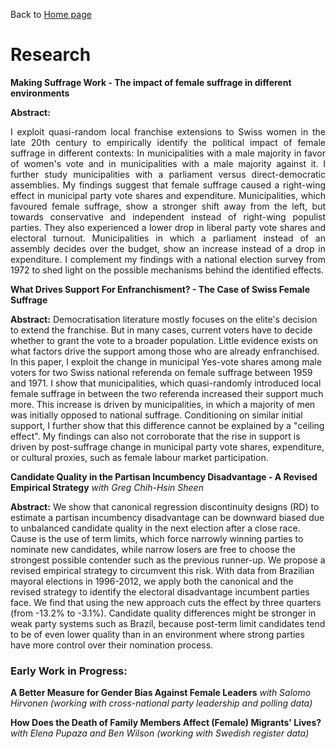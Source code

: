 Back to [Home page](/README.md)

# Research

**Making Suffrage Work - The impact of female suffrage in different environments**

**Abstract:** <p align = 'justify'> I exploit quasi-random local franchise extensions to Swiss women in the late 20th century to empirically identify the political impact of female suffrage in different contexts: In municipalities with a male majority in favor of women's vote and in municipalities with a male majority against it. I further study municipalities with a parliament versus direct-democratic assemblies. My findings suggest that female suffrage caused a right-wing effect in municipal party vote shares and expenditure. Municipalities, which favoured female suffrage, show a stronger shift away from the left, but towards conservative and independent instead of right-wing populist parties. They also experienced a lower drop in liberal party vote shares and electoral turnout. Municipalities in which a parliament instead of an assembly decides over the budget, show an increase instead of a drop in expenditure. I complement my findings with a national election survey from 1972 to shed light on the possible mechanisms behind the identified effects.</p>

**What Drives Support For Enfranchisment? - The Case of Swiss Female Suffrage**

**Abstract:** Democratisation literature mostly focuses on the elite's decision to extend the franchise. But in many cases, current voters have to decide whether to grant the vote to a broader population. Little evidence exists on what factors drive the support among those who are already enfranchised. In this paper, I exploit the change in municipal Yes-vote shares among male voters for two Swiss national referenda on female suffrage between 1959 and 1971. I show that municipalities, which quasi-randomly introduced local female suffrage in between the two referenda increased their support much more. This increase is driven by municipalities, in which a majority of men was initially opposed to national suffrage. Conditioning on similar initial support, I further show that this difference cannot be explained by a "ceiling effect". My findings can also not corroborate that the rise in support is driven by post-suffrage change in municipal party vote shares, expenditure, or cultural proxies, such as female labour market participation.

**Candidate Quality in the Partisan Incumbency Disadvantage - A Revised Empirical Strategy** *with Greg Chih-Hsin Sheen*

**Abstract:** We show that canonical regression discontinuity designs (RD) to estimate a partisan incumbency disadvantage can be downward biased due to unbalanced candidate quality in the next election after a close race. Cause is the use of term limits, which force narrowly winning parties to nominate new candidates, while narrow losers are free to choose the strongest possible contender such as the previous runner-up. We propose a revised empirical strategy to circumvent this risk. With data from Brazilian mayoral elections in 1996-2012, we apply both the canonical and the revised strategy to identify the electoral disadvantage incumbent parties face. We find that using the new approach cuts the effect by three quarters (from -13.2% to -3.1%). Candidate quality differences might be stronger in weak party systems such as Brazil, because post-term limit candidates tend to be of even lower quality than in an environment where strong parties have more control over their nomination process.

### Early Work in Progress:

**A Better Measure for Gender Bias Against Female Leaders** *with Salomo Hirvonen (working with cross-national party leadership and polling data)*

**How Does the Death of Family Members Affect (Female) Migrants' Lives?** *with Elena Pupaza and Ben Wilson (working with Swedish register data)*
